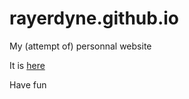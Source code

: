# rayerdyne.github.io
My (attempt of) personnal website

It is [here](https://rayerdyne.github.io/)

Have fun
